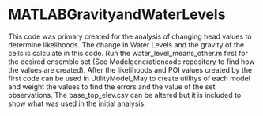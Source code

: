 # MATLABGravityandWaterLevels
This code was primary created for the analysis of changing head values to determine likelihoods.
The change in Water Levels and the gravity of the cells is calculate in this code. Run the water_level_means_other.m
first for the desired ensemble set (See Modelgenerationcode repository to find how the values are created). After
the likelihoods and POI values created by the first code can be used in UtilityModel_May to create utilitys of each model
and weight the values to find the errors and the value of the set observations. The base_top_elev.csv can be altered but it 
is included to show what was used in the initial analysis.